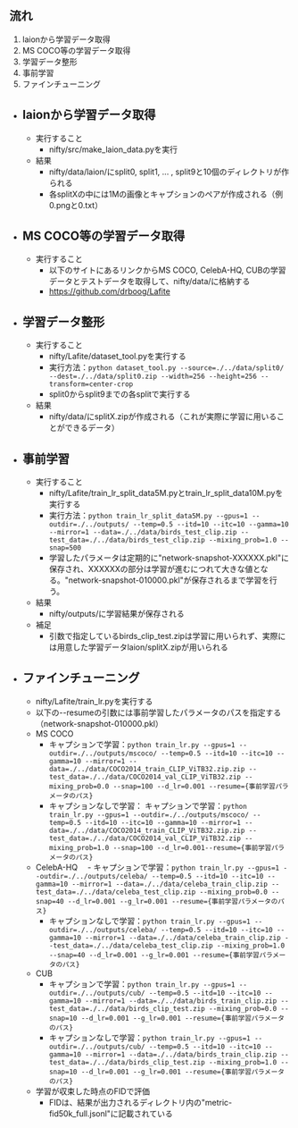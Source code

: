 ## 流れ

1. laionから学習データ取得
2. MS COCO等の学習データ取得
3. 学習データ整形
4. 事前学習
5. ファインチューニング

- ## laionから学習データ取得
  - 実行すること
    - nifty/src/make_laion_data.pyを実行
  - 結果
    - nifty/data/laion/にsplit0, split1, ... , split9と10個のディレクトリが作られる
    - 各splitXの中には1Mの画像とキャプションのペアが作成される（例 0.pngと0.txt）
   
- ## MS COCO等の学習データ取得
  - 実行すること
    -  以下のサイトにあるリンクからMS COCO, CelebA-HQ, CUBの学習データとテストデータを取得して、nifty/data/に格納する
    -  https://github.com/drboog/Lafite
 
- ## 学習データ整形
  - 実行すること
    - nifty/Lafite/dataset_tool.pyを実行する
    - 実行方法：`python dataset_tool.py --source=./../data/split0/ --dest=./../data/split0.zip --width=256 --height=256 --transform=center-crop`
    - split0からsplit9までの各splitで実行する
  - 結果
    - nifty/data/にsplitX.zipが作成される（これが実際に学習に用いることができるデータ）
   
- ## 事前学習
  - 実行すること
    - nifty/Lafite/train_lr_split_data5M.pyとtrain_lr_split_data10M.pyを実行する
    - 実行方法：`python train_lr_split_data5M.py --gpus=1 --outdir=./../outputs/ --temp=0.5 --itd=10 --itc=10 --gamma=10 --mirror=1 --data=./../data/birds_test_clip.zip --test_data=./../data/birds_test_clip.zip --mixing_prob=1.0 --snap=500`
    - 学習したパラメータは定期的に"network-snapshot-XXXXXX.pkl"に保存され、XXXXXXの部分は学習が進むにつれて大きな値となる。"network-snapshot-010000.pkl"が保存されるまで学習を行う。
  - 結果
    - nifty/outputs/に学習結果が保存される
  - 補足
    - 引数で指定しているbirds_clip_test.zipは学習に用いられず、実際には用意した学習データlaion/splitX.zipが用いられる

- ## ファインチューニング
  - nifty/Lafite/train_lr.pyを実行する
  - 以下の--resumeの引数には事前学習したパラメータのパスを指定する（network-snapshot-010000.pkl）
  - MS COCO
    - キャプションで学習：`python train_lr.py --gpus=1 --outdir=./../outputs/mscoco/ --temp=0.5 --itd=10 --itc=10 --gamma=10 --mirror=1 --data=./../data/COCO2014_train_CLIP_ViTB32.zip.zip --test_data=./../data/COCO2014_val_CLIP_ViTB32.zip --mixing_prob=0.0 --snap=100 --d_lr=0.001 --resume={事前学習パラメータのパス}`
    - キャプションなしで学習： キャプションで学習：`python train_lr.py --gpus=1 --outdir=./../outputs/mscoco/ --temp=0.5 --itd=10 --itc=10 --gamma=10 --mirror=1 --data=./../data/COCO2014_train_CLIP_ViTB32.zip.zip --test_data=./../data/COCO2014_val_CLIP_ViTB32.zip --mixing_prob=1.0 --snap=100 --d_lr=0.001--resume={事前学習パラメータのパス}`
  - CelebA-HQ
  　- キャプションで学習：`python train_lr.py --gpus=1 --outdir=./../outputs/celeba/ --temp=0.5 --itd=10 --itc=10 --gamma=10 --mirror=1 --data=./../data/celeba_train_clip.zip --test_data=./../data/celeba_test_clip.zip --mixing_prob=0.0 --snap=40 --d_lr=0.001 --g_lr=0.001 --resume={事前学習パラメータのパス}`
    - キャプションなしで学習：`python train_lr.py --gpus=1 --outdir=./../outputs/celeba/ --temp=0.5 --itd=10 --itc=10 --gamma=10 --mirror=1 --data=./../data/celeba_train_clip.zip --test_data=./../data/celeba_test_clip.zip --mixing_prob=1.0 --snap=40 --d_lr=0.001 --g_lr=0.001 --resume={事前学習パラメータのパス}`
  - CUB
    - キャプションで学習：`python train_lr.py --gpus=1 --outdir=./../outputs/cub/ --temp=0.5 --itd=10 --itc=10 --gamma=10 --mirror=1 --data=./../data/birds_train_clip.zip --test_data=./../data/birds_clip_test.zip --mixing_prob=0.0 --snap=10 --d_lr=0.001 --g_lr=0.001 --resume={事前学習パラメータのパス}`
    - キャプションなしで学習：`python train_lr.py --gpus=1 --outdir=./../outputs/cub/ --temp=0.5 --itd=10 --itc=10 --gamma=10 --mirror=1 --data=./../data/birds_train_clip.zip --test_data=./../data/birds_clip_test.zip --mixing_prob=1.0 --snap=10 --d_lr=0.001 --g_lr=0.001 --resume={事前学習パラメータのパス}`
  - 学習が収束した時点のFIDで評価
    - FIDは、結果が出力されるディレクトリ内の"metric-fid50k_full.jsonl"に記載されている

